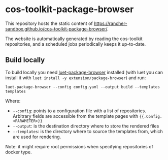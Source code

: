 # cos-toolkit-package-browser

This repository hosts the static content of https://rancher-sandbox.github.io/cos-toolkit-package-browser/. 

The website is automatically generated by reading the cos-toolkit repositories, and a scheduled jobs periodically keeps it up-to-date.

## Build locally

To build locally you need [luet-package-browser](https://github.com/Luet-lab/package-browser) installed (with luet you can install it with `luet install -y extension/package-browser`) and run:

`luet-package-browser --config config.yaml --output build --templates templates`

Where:
- `--config`: points to a configuration file with a list of repositories. Arbitrary fields are accessible from the template pages with `{{.Config.<PARAMETER>}}`
- `--output`: is the destination directory where to store the rendered files
- `--templates`: is the directory where to source the templates from, which are used for rendering.

Note: it might require root permissions when specifying repositories of docker type.